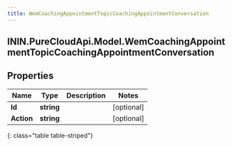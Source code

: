 ```yaml
---
title: WemCoachingAppointmentTopicCoachingAppointmentConversation
---
```

## ININ.PureCloudApi.Model.WemCoachingAppointmentTopicCoachingAppointmentConversation

## Properties

|Name | Type | Description | Notes|
|------------ | ------------- | ------------- | -------------|
| **Id** | **string** |  | [optional] |
| **Action** | **string** |  | [optional] |
{: class="table table-striped"}


